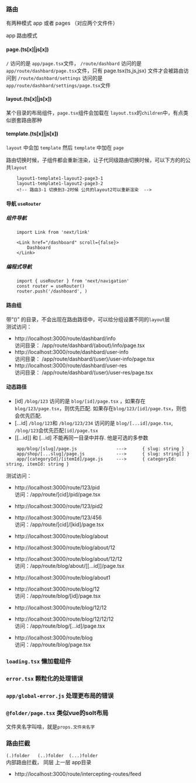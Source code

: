 ### 路由

有两种模式 app 或者 pages （对应两个文件件）

app 路由模式

#### page.(ts[x]|js[x])

`/` 访问的是 `app/page.tsx`文件，
`/route/dashbard` 访问的是 `app/route/dashbard/page.tsx`文件，只有 page.tsx(ts,js,jsx) 文件才会被路由访问到
`/route/dashbard/settings` 访问的是 `app/route/dashbard/settings/page.tsx`文件

#### layout.(ts[x]|js[x])

某个目录的布局组件，`page.tsx`组件会加载在 `layout.tsx`的`children`中，有点类似嵌套路由那种

#### template.(ts[x]|js[x])

`layout` 中会加 `template` 然后 `template` 中加在 `page`

路由切换时候，子组件都会重新渲染，让子代同级路由切换时候，可以下方的的公共`layout`

```
    layout1-template1-layout2-page3-1
    layout1-template1-layout2-page3-2
    <!-- 路由3-1 切换到3-2时候 公共的layout2可以重新渲染  -->
```

#### 导航 `useRouter`

##### 组件导航

```
    import Link from 'next/link'

    <Link href="/dashboard" scroll={false}>
        Dashboard
    </Link>

```

##### 编程式导航

```
    import { useRouter } from 'next/navigation'
    const router = useRouter()
    router.push('/dashboard', )
```

#### 路由组

带“()” 的目录，不会出现在路由路径中，可以给分组设置不同的`layout`层  
测试访问：

- http://localhost:3000/route/dashbard/info   
  访问目录： /app/route/dashbard/(about)/info/page.tsx
- http://localhost:3000/route/dashbard/user-info   
  访问目录： /app/route/dashbard/(user)/user-info/page.tsx
- http://localhost:3000/route/dashbard/user-res   
  访问目录： /app/route/dashbard/(user)/user-res/page.tsx

#### 动态路径

- \[id] `/blog/123` 访问的是 `blog/[id]/page.tsx` ，如果存在`blog/123/page.tsx`，则优先匹配. 如果存在`blog/123/[id]/page.tsx`，则也会优先匹配.
- \[...id] `/blog/123`和 `/blog/123/234` 访问的是 `blog/[...id]/page.tsx`, `/blog/123`会优先匹配`[id]/page.tsx`
- \[\[...id]] 和 \[...id] 不能再同一目录中并存. 他是可选的多参数

```
    app/blog/[slug]/page.js	              --->      { slug: string }
    app/shop/[...slug]/page.js	          --->      { slug: string[] }
    app/[categoryId]/[itemId]/page.js 	  --->  	{ categoryId: string, itemId: string }
```

测试访问：

- http://localhost:3000/route/123/pid  
   访问：/app/route/\[cid]/pid/page.tsx

- http://localhost:3000/route/123/pid2
- http://localhost:3000/route/123/456  
  访问：/app/route/\[cid]/\[kid]/page.tsx

- http://localhost:3000/route/blog/about
- http://localhost:3000/route/blog/about/12
- http://localhost:3000/route/blog/about/12/12  
  访问：/app/route/blog/about/\[\[...id]]/page.tsx

- http://localhost:3000/route/blog/about1
- http://localhost:3000/route/blog/12  
  访问：/app/route/blog/\[id]/page.tsx

- http://localhost:3000/route/blog/12/12
- http://localhost:3000/route/blog/12/12/12  
  访问：/app/route/blog/\[...id]/page.tsx

- http://localhost:3000/route/blog  
  访问：/app/route/blog/page.tsx


### `loading.tsx` 懒加载组件

### `error.tsx`   颗粒化的处理错误
### `app/global-error.js` 处理更布局的错误

### `@folder/page.tsx`  类似vue的solt布局   
文件夹名字叫啥，就是`props.文件夹名字`

### 路由拦截
`(.)folder   (..)folder  (...)folder  `   
内部路由拦截， 同层   上一层    app目录
+ http://localhost:3000/route/intercepting-routes/feed 